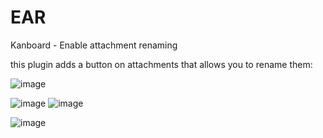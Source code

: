 # EAR
Kanboard - Enable attachment renaming

this plugin adds a button on attachments that allows you to rename them:

![image](https://user-images.githubusercontent.com/13346344/143026368-a3390161-d823-40bf-9a0c-2a58939bdbe7.png)

![image](https://user-images.githubusercontent.com/13346344/143026415-6251df8c-54d6-41fe-98b6-1516bfa4a7a1.png) ![image](https://user-images.githubusercontent.com/13346344/143026461-2d1224c4-386f-43cb-ada3-d8a56e4ab134.png)

![image](https://user-images.githubusercontent.com/13346344/143026590-e8a7c75e-6e4b-475e-b31a-336a294774da.png)
